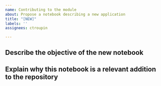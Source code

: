 ```yaml
---
name: Contributing to the module
about: Propose a notebook describing a new application
title: "[NEW]"
labels: ''
assignees: ctroupin

---
```


## Describe the objective of the new notebook

## Explain why this notebook is a relevant addition to the repository
